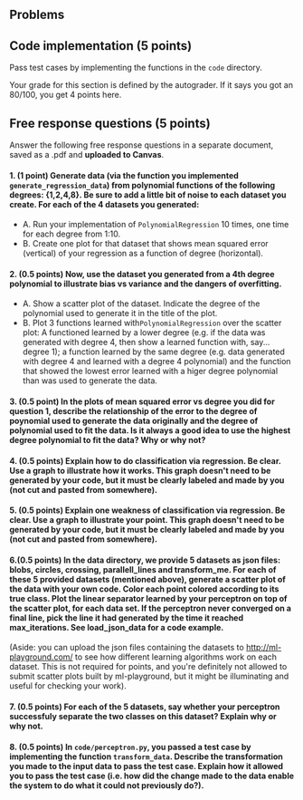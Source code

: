 ## Problems

## Code implementation (5 points)
Pass test cases by implementing the functions in the `code` directory.

Your grade for this section is defined by the autograder. If it says you got an 80/100,
you get 4 points here.

## Free response questions (5 points)

Answer the following free response questions in a separate document, 
saved as a .pdf and **uploaded to Canvas**.

#### 1. (1 point) Generate data (via the function you implemented `generate_regression_data`) from polynomial functions of the following degrees: {1,2,4,8}. Be sure to add a little bit of noise to each dataset you create.  For each of the 4 datasets you generated: 
   - A. Run your implementation of `PolynomialRegression` 10 times, one time for each degree from 1:10. 
   - B. Create one plot for that dataset that shows mean squared error (vertical) of your regression as a function of degree (horizontal).
  
  
#### 2. (0.5 points) Now, use the  dataset you generated from a 4th degree polynomial to illustrate bias vs variance and the dangers of overfitting.
   - A. Show a scatter plot of the dataset. Indicate the degree of the polynomial used to generate it in the title of the plot.
   - B. Plot 3 functions learned with`PolynomialRegression` over the scatter plot: A functioned learned by a lower degree (e.g. if the data was generated with degree 4, then show a learned function with, say... degree 1); a function learned by the same degree (e.g. data generated with degree 4 and learned with a degree 4 polynomial) and the function that showed the lowest error learned with a higer degree polynomial than was used to generate the data.

#### 3. (0.5 point) In the plots of mean squared error vs degree you did for question 1, describe the relationship of the error to the degree of poynomial used to generate the data originally and the degree of polynomial used to fit the data. Is it always a good idea to use the highest degree polynomial to fit the data? Why or why not? 

#### 4. (0.5 points) Explain how to do classification via regression. Be clear. Use a graph to illustrate how it works. This graph doesn't need to be generated by your code, but it must be clearly labeled and made by you (not cut and pasted from somewhere).

#### 5. (0.5 points) Explain one weakness of classification via regression. Be clear. Use a graph to illustrate your point. This graph doesn't need to be generated by your code, but it must be clearly labeled and made by you (not cut and pasted from somewhere).

#### 6.(0.5 points) In the data directory, we provide 5 datasets as json files: blobs, circles, crossing, parallell_lines and transform_me. For each of these 5 provided datasets (mentioned above), generate a scatter plot of the data with your own code. Color each point colored according to its true class. Plot the linear separator learned by your perceptron on top of the scatter plot, for each data set. If the perceptron never converged on a final line, pick the line it had generated by the time it reached max_iterations. See load_json_data for a code example.  

(Aside: you can upload the json files containing the datasets to http://ml-playground.com/ to see how different learning algorithms work on each dataset. This is not required for points, and you're definitely not allowed to submit scatter plots built by ml-playground, but it might be illuminating and useful for checking your work).

#### 7. (0.5 points) For each of the 5 datasets, say whether your perceptron successfuly separate the two classes on this dataset? Explain why or why not. 

#### 8. (0.5 points) In `code/perceptron.py`, you passed a test case by implementing the function `transform_data`. Describe the transformation you made to the input data to pass the test case. Explain how it allowed you to pass the test case (i.e. how did the change made to the data enable the system to do what it could not previously do?).


 


 
